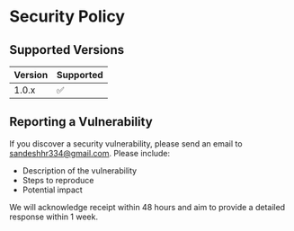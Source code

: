 # Security Policy

## Supported Versions

| Version | Supported          |
| ------- | ------------------ |
| 1.0.x   | :white_check_mark: |

## Reporting a Vulnerability

If you discover a security vulnerability, please send an email to sandeshhr334@gmail.com.
Please include:
- Description of the vulnerability
- Steps to reproduce
- Potential impact

We will acknowledge receipt within 48 hours and aim to provide a detailed response within 1 week.
